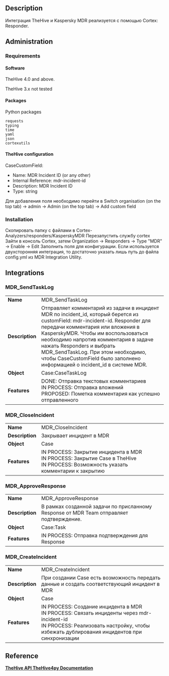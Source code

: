 ## Description

Интеграция TheHive и Kaspersky MDR реализуется с помощью Cortex: Responder.

## Administration

### Requirements

#### Software

TheHive 4.0 and above.

TheHive 3.x not tested

#### Packages

Python packages
```
requests
typing
time
yaml
json
cortexutils
```

#### TheHive configuration

CaseCustomField:

- Name: MDR Incident ID (or any other)
- Internal Reference: mdr-incident-id
- Description: MDR Incident ID
- Type: string

Для добавления поля необходимо перейти в Switch organisation (on the top tab) → admin → Admin (on the top tab) → Add custom field

### Installation

Скопировать папку с файлами в Cortex-Analyzers/responders/KasperskyMDR
Перезапустить службу cortex
Зайти в консоль Cortex, затем Organization → Responders → Type "MDR" → Enable → Edit
Заполнить поля для конфигурации. Если используется двухсторонняя интеграция, то достаточно указать лишь путь до файла config.yml из MDR Integration Utility.

## Integrations

### MDR_SendTaskLog

|   |   |
| - | - |
| **Name** | MDR_SendTaskLog |
| **Description** | Отправляет комментарий из задачи в инцидент MDR по incident_id, который берется из customField: mdr-incident-id. Responder для передачи комментария или вложения в KasperskyMDR. Чтобы им воспользоваться необходимо напротив комментария в задаче нажать Responders и выбрать MDR_SendTaskLog. При этом необходимо, чтобы CaseCustomField было заполнено информацией о incident_id в системе MDR. |
| **Object** | Case:CaseTaskLog |
| **Features** | DONE: Отправка текстовых комментариев<br> IN PROCESS: Отправка вложений<br> PROPOSED: Пометка комментария как успешно отправленного |

### MDR_CloseIncident

|   |   |
| - | - |
| **Name** | MDR_CloseIncident |
| **Description** | Закрывает инцидент в MDR |
| **Object** | Case |
| **Features** | IN PROCESS: Закрытие инцидента в MDR<br> IN PROCESS: Закрытие Case в TheHive<br> IN PROCESS: Возможность указать комментарии к закрытию |

### MDR_ApproveResponse

|   |   |
| - | - |
| **Name** | MDR_ApproveResponse |
| **Description** | В рамках созданной задачи по присланному Response от MDR Team отправляет подтверждение. |
| **Object** | Case:Task |
| **Features** | IN PROCESS: Отправка подтверждения для Response |

### MDR_CreateIncident

|   |   |
| - | - |
| **Name** | MDR_CreateIncident |
| **Description** | При создании Case есть возможность передать данные и создать соответствующий инцидент в MDR |
| **Object** | Case |
| **Features** | IN PROCESS: Создание инцидента в MDR<br> IN PROCESS: Связать инциденты через mdr-incident-id<br> IN PROCESS: Реализовать настройку, чтобы избежать дублирования инцидентов при синхронизации |

## Reference

**[TheHive API	TheHive4py Documentation](thehive-project.github.io)**


